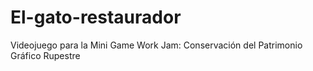 # El-gato-restaurador
 Videojuego para la Mini Game Work Jam: Conservación del Patrimonio Gráfico Rupestre
